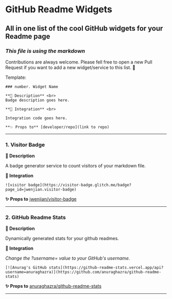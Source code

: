 # GitHub Readme Widgets
## All in one list of the cool GitHub widgets for your Readme page
### *This file is using the markdown*
Contributions are always welcome. Please fell free to open a new Pull Request if you want to add a new widget/service to this list. 💙


Template:

```
### number. Widget Name

**📝 Description** <br>
Badge description goes here.

**🔧 Integration** <br>

Integration code goes here.

**✨ Props to** [developer/repo](link to repo) 

```

<hr>

### 1. Visitor Badge

**📝 Description** <br>

A badge generator service to count visitors of your markdown file. 

**🔧 Integration** <br>

```
![visitor badge](https://visitor-badge.glitch.me/badge?page_id=jwenjian.visitor-badge)
```

**✨ Props to** [ jwenjian/visitor-badge ](https://github.com/jwenjian/visitor-badge) 

<hr>

### 2. GitHub Readme Stats

**📝 Description** <br>

Dynamically generated stats for your github readmes.

**🔧 Integration** <br>

*Change the ?username= value to your GitHub's username.*

```
[![Anurag's GitHub stats](https://github-readme-stats.vercel.app/api?username=anuraghazra)](https://github.com/anuraghazra/github-readme-stats)
```

**✨ Props to** [anuraghazra/github-readme-stats](https://github.com/anuraghazra/github-readme-stats) 

<hr>